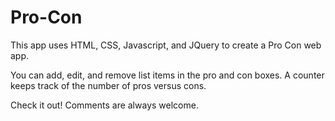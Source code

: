 # Pro-Con

This app uses HTML, CSS, Javascript, and JQuery to create a Pro Con web app. 
<p>You can add, edit, and remove list items in the pro and con boxes. A counter keeps track of the number of pros versus cons.</p>

<p>Check it out! Comments are always welcome.</p> 
